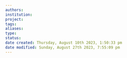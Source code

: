 ```yaml
---
authors: 
institution: 
project: 
tags: 
aliases: 
type: 
status: 
date created: Thursday, August 10th 2023, 1:50:33 pm
date modified: Sunday, August 27th 2023, 7:55:09 pm
---
```

